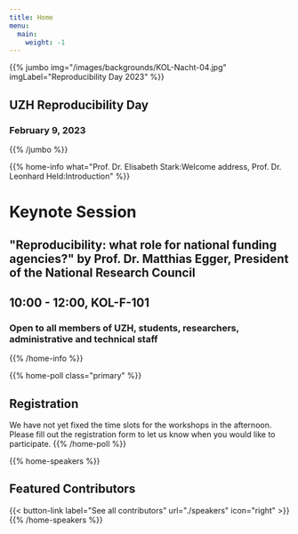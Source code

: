 ```yaml
---
title: Home
menu:
  main:
    weight: -1
---
```


<!-- JUMBO -->
{{% jumbo img="/images/backgrounds/KOL-Nacht-04.jpg" imgLabel="Reproducibility Day 2023" %}}
## UZH Reproducibility Day
### **February 9, 2023**
{{% /jumbo %}}

<!-- INFO BLOCK -->
{{% home-info what="Prof. Dr. Elisabeth Stark:Welcome address, Prof. Dr. Leonhard Held:Introduction" %}}
# **Keynote Session**
## "Reproducibility: what role for national funding agencies?" by Prof. Dr. Matthias Egger, President of the National Research Council
## **10:00 - 12:00, KOL-F-101**
### Open to all members of UZH, students, researchers, administrative and technical staff
{{% /home-info %}}


<!-- REGISTRATION FORM --> 
{{% home-poll class="primary" %}} 
## Registration 
We have not yet fixed the time slots for the workshops in the afternoon. Please fill out the registration form to let us know when you would like to participate.
{{% /home-poll %}}

<!--
{{% jumbo-logoless img="images/backgrounds/kol-f-101.png" imgLabel="KOL-F-101" %}}
## Keynote Session
### Welcome address by Prof. Dr. Elisabeth Stark, Vice President Research
### Introduction by Prof. Dr. Leonhard Held, Director of the CRS
### Keynote by Prof. Dr. Matthias Egger, President of the National Research Council at SNSF
### **10:00 - 12:00, KOL-F-101**
{{% /jumbo-logoless %}}
-->

<!-- SPEAKERS -->
<!-- BREAKS JUMBO IMAGE -->
{{% home-speakers %}}
## Featured Contributors
{{< button-link label="See all contributors" url="./speakers" icon="right" >}}
{{% /home-speakers %}}

<!-- INFO -->

<!-- THE MAP 
{{% home-location
    image="/images/map_en.jpg"
    address="University of Zürich, Rämistrasse 71, 8006 Zürich"
    latitude="47.374625"
    longitude="8.548649"
    %}}
{{% /home-location %}}
-->


